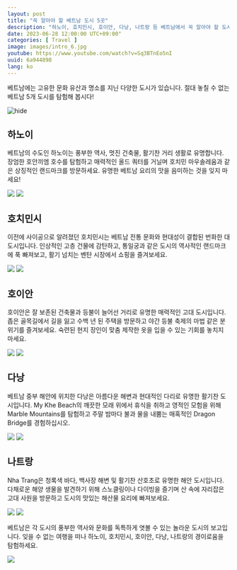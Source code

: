 ```yaml
---
layout: post
title: "꼭 알아야 할 베트남 도시 5곳"
description: "하노이, 호치민시, 호이안, 다낭, 나트랑 등 베트남에서 꼭 알아야 할 도시를 발견해보세요! 풍부한 문화 유산과 멋진 명소가 있는 이 도시들은 비교할 수 없는 여행 경험을 제공합니다. #베트남도시 #하노이 #호치민시 #호이안 #다낭 #나트랑"
date: 2023-06-28 12:00:00 UTC+09:00"
categories: [ Travel ]
image: images/intro_6.jpg
youtube: https://www.youtube.com/watch?v=Sq3BTnEo5nI
uuid: 6a944898
lang: ko
---
```


베트남에는 고유한 문화 유산과 명소를 지닌 다양한 도시가 있습니다. 절대 놓칠 수 없는 베트남 5개 도시를 탐험해 봅시다!

![hide](images/intro_6.jpg)


## 하노이
베트남의 수도인 하노이는 풍부한 역사, 멋진 건축물, 활기찬 거리 생활로 유명합니다. 장엄한 호안끼엠 호수를 탐험하고 매력적인 올드 쿼터를 거닐며 호치민 마우솔레움과 같은 상징적인 랜드마크를 방문하세요. 유명한 베트남 요리의 맛을 음미하는 것을 잊지 마세요!

![](images/main1_1.jpg)
![](images/main1_2.jpg)


## 호치민시
이전에 사이공으로 알려졌던 호치민시는 베트남 전통 ​​문화와 현대성이 결합된 번화한 대도시입니다. 인상적인 고층 건물에 감탄하고, 통일궁과 같은 도시의 역사적인 랜드마크에 푹 빠져보고, 활기 넘치는 벤탄 시장에서 쇼핑을 즐겨보세요.

![](images/main2_1.jpg)
![](images/main2_2.jpg)


## 호이안
호이안은 잘 보존된 건축물과 등불이 늘어선 거리로 유명한 매력적인 고대 도시입니다. 좁은 골목길에서 길을 잃고 수백 년 된 주택을 방문하고 야간 등불 축제의 마법 같은 분위기를 즐겨보세요. 숙련된 현지 장인이 맞춤 제작한 옷을 입을 수 있는 기회를 놓치지 마세요.

![](images/main3_2.jpg)
![](images/main3_4.jpg)


## 다낭
베트남 중부 해안에 위치한 다낭은 아름다운 해변과 현대적인 다리로 유명한 활기찬 도시입니다. My Khe Beach의 깨끗한 모래 위에서 휴식을 취하고 영적인 모험을 위해 Marble Mountains를 탐험하고 주말 밤마다 불과 물을 내뿜는 매혹적인 Dragon Bridge를 경험하십시오.

![](images/main4_1.jpg)
![](images/main4_2.jpg)


## 나트랑
Nha Trang은 청록색 바다, 백사장 해변 및 활기찬 산호초로 유명한 해안 도시입니다. 다채로운 해양 생물을 발견하기 위해 스노클링이나 다이빙을 즐기며 산 속에 자리잡은 고대 사원을 방문하고 도시의 맛있는 해산물 요리에 빠져보세요.

![](images/main5_1.jpg)
![](images/main5_2.jpg)




베트남은 각 도시의 풍부한 역사와 문화를 독특하게 엿볼 수 있는 놀라운 도시의 보고입니다. 잊을 수 없는 여행을 떠나 하노이, 호치민시, 호이안, 다낭, 나트랑의 경이로움을 탐험하세요.

![](images/intro_7.jpg)

